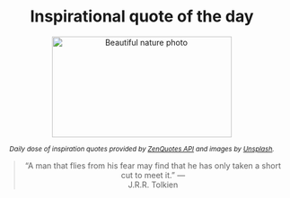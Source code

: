 
<div align="center">

# Inspirational quote of the day

<img src="./data/photo.jpeg" alt="Beautiful nature photo" width="320" height="180">

<sub><i>Daily dose of inspiration quotes provided by [ZenQuotes API](https://zenquotes.io/) and images by [Unsplash](https://unsplash.com/).</i></sub>


<blockquote>&ldquo;A man that flies from his fear may find that he has only taken a short cut to meet it.&rdquo; &mdash; <footer>J.R.R. Tolkien</footer></blockquote>

</div>
